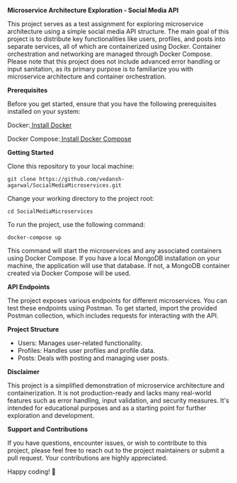 ﻿**Microservice Architecture Exploration - Social Media API**

This project serves as a test assignment for exploring microservice architecture using a simple social media API structure. The main goal of this project is to distribute key functionalities like users, profiles, and posts into separate services, all of which are containerized using Docker. Container orchestration and networking are managed through Docker Compose. Please note that this project does not include advanced error handling or input sanitation, as its primary purpose is to familiarize you with microservice architecture and container orchestration.

**Prerequisites**

Before you get started, ensure that you have the following prerequisites installed on your system:

Docker:[ ](https://docs.docker.com/get-docker/)[Install Docker](https://docs.docker.com/get-docker/)

Docker Compose:[ ](https://docs.docker.com/compose/install/)[Install Docker Compose](https://docs.docker.com/compose/install/)

**Getting Started**

Clone this repository to your local machine:

    git clone https://github.com/vedansh-agarwal/SocialMediaMicroservices.git

Change your working directory to the project root:

    cd SocialMediaMicroservices

To run the project, use the following command:

    docker-compose up

This command will start the microservices and any associated containers using Docker Compose. If you have a local MongoDB installation on your machine, the application will use that database. If not, a MongoDB container created via Docker Compose will be used.

**API Endpoints**

The project exposes various endpoints for different microservices. You can test these endpoints using Postman. To get started, import the provided Postman collection, which includes requests for interacting with the API.

**Project Structure**

- Users: Manages user-related functionality.
- Profiles: Handles user profiles and profile data.
- Posts: Deals with posting and managing user posts.

**Disclaimer**

This project is a simplified demonstration of microservice architecture and containerization. It is not production-ready and lacks many real-world features such as error handling, input validation, and security measures. It's intended for educational purposes and as a starting point for further exploration and development.

**Support and Contributions**

If you have questions, encounter issues, or wish to contribute to this project, please feel free to reach out to the project maintainers or submit a pull request. Your contributions are highly appreciated.

Happy coding! 🚀

